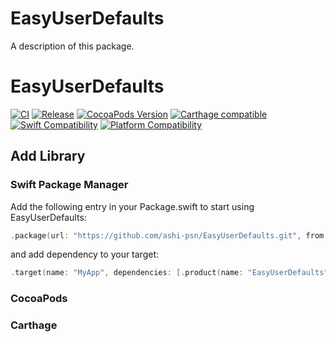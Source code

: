 # EasyUserDefaults

A description of this package.

# EasyUserDefaults
[![CI](https://github.com/ashi-psn/EasyUserDefaults/actions/workflows/main.yml/badge.svg?branch=main)](https://github.com/ashi-psn/EasyUserDefaults/actions/workflows/main.yml)
[![Release](https://img.shields.io/github/v/release/ashi-psn/EasyUserDefaults)](https://github.com/ashi-psn/EasyUserDefaults/releases/latest)
[![CocoaPods Version](https://img.shields.io/cocoapods/v/EasyUserDefaults.svg)](https://cocoapods.org/pods/EasyUserDefaults)
[![Carthage compatible](https://img.shields.io/badge/Carthage-compatible-4BC51D.svg?style=flat)](https://github.com/ashi-psn/EasyUserDefaults)
[![Swift Compatibility](https://img.shields.io/endpoint?url=https%3A%2F%2Fswiftpackageindex.com%2Fapi%2Fpackages%2Fashi-psn%2FEasyUserDefaults%2Fbadge%3Ftype%3Dswift-versions)](https://swiftpackageindex.com/ashi-psn/EasyUserDefaults)
[![Platform Compatibility](https://img.shields.io/endpoint?url=https://swiftpackageindex.com/api/packages/ashi-psn/EasyUserDefaults/badge?type=platforms)](https://swiftpackageindex.com/ashi-psn/EasyUserDefaults)

## Add Library

### Swift Package Manager
Add the following entry in your Package.swift to start using EasyUserDefaults:

```swift
.package(url: "https://github.com/ashi-psn/EasyUserDefaults.git", from: "0.0.1")
```

and add dependency to your target:

```swift
.target(name: "MyApp", dependencies: [.product(name: "EasyUserDefaults", package: "EasyUserDefaults")]),
```

### CocoaPods


### Carthage
